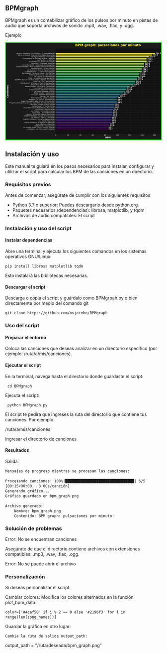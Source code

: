 ## BPMgraph 

BPMgraph es un contabilizar gráfico de los pulsos por minuto en pistas de audio que soporta archivos de sonido .mp3, .wav, .flac, y .ogg.

Ejemplo 

[![Ejemplo](BPMgraph.png)](BPMgraph.png)

## Instalación y uso 

Este manual te guiará en los pasos necesarios para instalar, configurar y utilizar el script para calcular los BPM de las canciones en un directorio.

### Requisitos previos 

Antes de comenzar, asegúrate de cumplir con los siguientes requisitos:

-    Python 3.7 o superior: Puedes descargarlo desde python.org.
-    Paquetes necesarios (dependencias): librosa, matplotlib, y tqdm
-    Archivos de audio compatibles: El script 

### Instalación y uso del script

#### Instalar dependencias

Abre una terminal y ejecuta los siguientes comandos en los sistemas operativos GNU/Linux:

    pip install librosa matplotlib tqdm

Esto instalará las bibliotecas necesarias.

#### Descargar el script

Descarga o copia el script y guárdalo como BPMgrpah.py o bien directamente por medio del comando git

    git clone https://github.com/nvjacobo/BPMgraph
    
### Uso del script

#### Preparar el entorno

Coloca las canciones que deseas analizar en un directorio específico (por ejemplo: /ruta/a/mis/canciones).

#### Ejecutar el script

En la terminal, navega hasta el directorio donde guardaste el script:

     cd BPMgraph

Ejecuta el script:

     python BPMgraph.py
    
El script te pedirá que ingreses la ruta del directorio que contiene tus canciones. Por ejemplo:
    
    
   /ruta/a/mis/canciones

Ingresar el directorio de canciones

#### Resultados 

Salida:

    Mensajes de progreso mientras se procesan las canciones:

    Procesando canciones: 100%|███████████████████████████████| 5/5 [00:15<00:00,  3.00s/canción]
    Generando gráfico...
    Gráfico guardado en bpm_graph.png

    Archivo generado:
        Nombre: bpm_graph.png
        Contenido: BPM graph: pulsaciones por minuto.

###  Solución de problemas
   
   Error: No se encuentran canciones

Asegúrate de que el directorio contiene archivos con extensiones compatibles: .mp3, .wav, .flac, .ogg.

   Error: No se puede abrir el archivo

###  Personalización

Si deseas personalizar el script:

Cambiar colores:
        Modifica los colores alternados en la función plot_bpm_data:

    color=['#4caf50' if i % 2 == 0 else '#2196f3' for i in range(len(song_names))]

Guardar la gráfica en otro lugar:

    Cambia la ruta de salida output_path:

output_path = "/ruta/deseada/bpm_graph.png"

